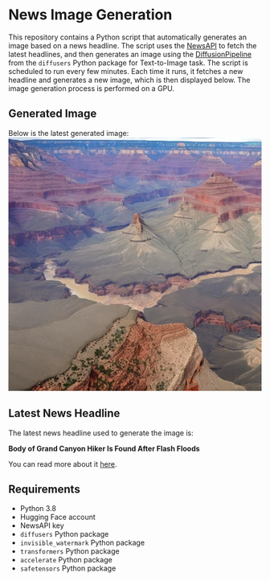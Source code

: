 # News Image Generation
This repository contains a Python script that automatically generates an image based on a news headline. The script uses the [NewsAPI](https://newsapi.org/) to fetch the latest headlines, and then generates an image using the [DiffusionPipeline](https://github.com/huggingface/diffusers) from the `diffusers` Python package for Text-to-Image task.
The script is scheduled to run every few minutes. Each time it runs, it fetches a new headline and generates a new image, which is then displayed below. The image generation process is performed on a GPU.

## Generated Image
Below is the latest generated image:
![Generated Image](image.png)

## Latest News Headline
The latest news headline used to generate the image is:

**Body of Grand Canyon Hiker Is Found After Flash Floods**

You can read more about it [here](https://news.google.com/rss/articles/CBMihAFBVV95cUxOWENpMW1DcTkxa3ZSTU1JdGwxNjdrcmVnVUc4UXhtdFpJSzVJSnZQZlhYUENHb2kwck9oaTFVeFExdGdfLVpycDU1aE5XTERqMk1PcV9FNkxocDZwRjkxamNrQjRVMVdpU296TkE0LTlMaU0yUk9iZTNWbnYzc2ZLcTU2TG0?oc=5).

## Requirements
- Python 3.8
- Hugging Face account
- NewsAPI key
- `diffusers` Python package
- `invisible_watermark` Python package
- `transformers` Python package
- `accelerate` Python package
- `safetensors` Python package
